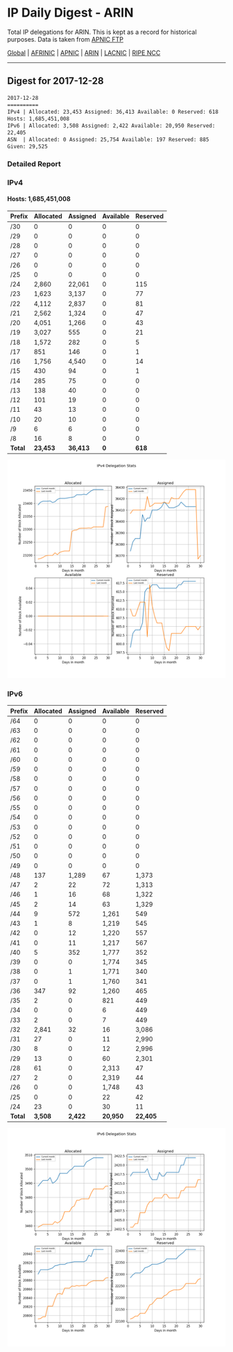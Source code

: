# IP Daily Digest - ARIN 

Total IP delegations for ARIN. This is kept as a record for historical purposes. Data is taken from [APNIC FTP](https://ftp.apnic.net/)

[Global](https://github.com/csmets/IP-Daily-Digest) | [AFRINIC](https://github.com/csmets/IP-Daily-Digest/tree/master/archives/AFRINIC) | [APNIC](https://github.com/csmets/IP-Daily-Digest/tree/master/archives/APNIC) | [ARIN](https://github.com/csmets/IP-Daily-Digest/tree/master/archives/ARIN) | [LACNIC](https://github.com/csmets/IP-Daily-Digest/tree/master/archives/LACNIC) | [RIPE NCC](https://github.com/csmets/IP-Daily-Digest/tree/master/archives/RIPE_NCC)

---

## Digest for 2017-12-28
```
2017-12-28
==========
IPv4 | Allocated: 23,453 Assigned: 36,413 Available: 0 Reserved: 618 Hosts: 1,685,451,008
IPv6 | Allocated: 3,508 Assigned: 2,422 Available: 20,950 Reserved: 22,405
ASN  | Allocated: 0 Assigned: 25,754 Available: 197 Reserved: 885 Given: 29,525
```

### Detailed Report

### IPv4

#### Hosts: **1,685,451,008**

| Prefix | Allocated | Assigned | Available | Reserved |
| ----- | ----- | ----- | ----- | ----- |
| /30 | 0 | 0 | 0 | 0 |
| /29 | 0 | 0 | 0 | 0 |
| /28 | 0 | 0 | 0 | 0 |
| /27 | 0 | 0 | 0 | 0 |
| /26 | 0 | 0 | 0 | 0 |
| /25 | 0 | 0 | 0 | 0 |
| /24 | 2,860 | 22,061 | 0 | 115 |
| /23 | 1,623 | 3,137 | 0 | 77 |
| /22 | 4,112 | 2,837 | 0 | 81 |
| /21 | 2,562 | 1,324 | 0 | 47 |
| /20 | 4,051 | 1,266 | 0 | 43 |
| /19 | 3,027 | 555 | 0 | 21 |
| /18 | 1,572 | 282 | 0 | 5 |
| /17 | 851 | 146 | 0 | 1 |
| /16 | 1,756 | 4,540 | 0 | 14 |
| /15 | 430 | 94 | 0 | 1 |
| /14 | 285 | 75 | 0 | 0 |
| /13 | 138 | 40 | 0 | 0 |
| /12 | 101 | 19 | 0 | 0 |
| /11 | 43 | 13 | 0 | 0 |
| /10 | 20 | 10 | 0 | 0 |
| /9 | 6 | 6 | 0 | 0 |
| /8 | 16 | 8 | 0 | 0 |
| **Total** | **23,453** | **36,413** | **0** | **618** |

![ipv4-stats](ipv4-figure.png)

### IPv6

| Prefix | Allocated | Assigned | Available | Reserved |
| ----- | ----- | ----- | ----- | ----- |
| /64 | 0 | 0 | 0 | 0 |
| /63 | 0 | 0 | 0 | 0 |
| /62 | 0 | 0 | 0 | 0 |
| /61 | 0 | 0 | 0 | 0 |
| /60 | 0 | 0 | 0 | 0 |
| /59 | 0 | 0 | 0 | 0 |
| /58 | 0 | 0 | 0 | 0 |
| /57 | 0 | 0 | 0 | 0 |
| /56 | 0 | 0 | 0 | 0 |
| /55 | 0 | 0 | 0 | 0 |
| /54 | 0 | 0 | 0 | 0 |
| /53 | 0 | 0 | 0 | 0 |
| /52 | 0 | 0 | 0 | 0 |
| /51 | 0 | 0 | 0 | 0 |
| /50 | 0 | 0 | 0 | 0 |
| /49 | 0 | 0 | 0 | 0 |
| /48 | 137 | 1,289 | 67 | 1,373 |
| /47 | 2 | 22 | 72 | 1,313 |
| /46 | 1 | 16 | 68 | 1,322 |
| /45 | 2 | 14 | 63 | 1,329 |
| /44 | 9 | 572 | 1,261 | 549 |
| /43 | 1 | 8 | 1,219 | 545 |
| /42 | 0 | 12 | 1,220 | 557 |
| /41 | 0 | 11 | 1,217 | 567 |
| /40 | 5 | 352 | 1,777 | 352 |
| /39 | 0 | 0 | 1,774 | 345 |
| /38 | 0 | 1 | 1,771 | 340 |
| /37 | 0 | 1 | 1,760 | 341 |
| /36 | 347 | 92 | 1,260 | 465 |
| /35 | 2 | 0 | 821 | 449 |
| /34 | 0 | 0 | 6 | 449 |
| /33 | 2 | 0 | 7 | 449 |
| /32 | 2,841 | 32 | 16 | 3,086 |
| /31 | 27 | 0 | 11 | 2,990 |
| /30 | 8 | 0 | 12 | 2,996 |
| /29 | 13 | 0 | 60 | 2,301 |
| /28 | 61 | 0 | 2,313 | 47 |
| /27 | 2 | 0 | 2,319 | 44 |
| /26 | 0 | 0 | 1,748 | 43 |
| /25 | 0 | 0 | 22 | 42 |
| /24 | 23 | 0 | 30 | 11 |
| **Total** | **3,508** | **2,422** | **20,950** | **22,405** |

![ipv6-stats](ipv6-figure.png)